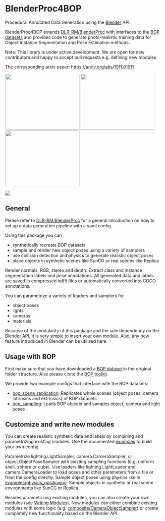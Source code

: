 # BlenderProc4BOP

Procedural Annotated Data Generation using the [Blender](https://www.blender.org/) API.

BlenderProc4BOP extends [DLR-RM/BlenderProc](https://github.com/DLR-RM/BlenderProc) with interfaces to the [BOP datasets](https://bop.felk.cvut.cz/datasets/) and provides code to generate photo-realistic training data for Object Instance Segmentation and Pose Estimation methods. 

Note: This library is under active development. We are open for new contributors and happy to accept pull requests e.g. defining new modules.

The corresponding arxiv paper: https://arxiv.org/abs/1911.01911

<!-- 
Citation: 
```
@article{blenderproc2019,
	title={BlenderProc},
	author={Denninger, Maximilian and Sundermeyer, Martin and Winkelbauer, Dominik and Zidan, Youssef  and Olefir, Dmitry and Elbadrawy, Mohamad and Lodhi, Ahsan and Katam, Harinandan},
	journal={arXiv preprint arXiv:1911.01911},
	year={2019}
}
``` -->
<img src=examples/bop_scene_replication/icbin.png width="240" height="180"> <img src=examples/bop_scene_replication/tless.png width="240" height="180"> <img src=examples/bop_sampling/tless_sample.png width="240" height="180">

![](examples/suncg_basic/output-summary.png)

## General

Please refer to [DLR-RM/BlenderProc](https://github.com/DLR-RM/BlenderProc) for a general introduction on how to set up a data generation pipeline with a yaml config.

Using this package you can 
- synthetically recreate BOP datasets
- sample and render new object poses using a variety of samplers
- use collision detection and physics to generate realistic object poses
- place objects in synthetic scenes like SunCG or real scenes like Replica

Render normals, RGB, stereo and depth. Extract class and instance segmentation labels and pose annotations. All generated data and labels are saved in compressed hdf5 files or automatically converted into COCO annotations.

You can parametrize a variety of loaders and samplers for  
- object poses
- lights
- cameras
- materials

Because of the modularity of this package and the sole dependency on the Blender API, it is very simple to insert your own module. Also, any new feature introduced in Blender can be utilized here.

## Usage with BOP

First make sure that you have downloaded a [BOP dataset](https://bop.felk.cvut.cz/datasets/) in the original folder structure. Also please clone the [BOP toolkit](https://github.com/thodan/bop_toolkit).

We provide two example configs that interface with the BOP datasets:

* [bop_scene_replication](examples/bop_scene_replication/README.md): Replicates whole scenes (object poses, camera intrinsics and extrinsics) of BOP datasets
* [bop_sampling](examples/bop_sampling/README.md):
 Loads BOP objects and samples object, camera and light poses

## Customize and write new modules

You can create realistic synthetic data and labels by combining and parametrizing existing modules. Use the documented [examples](examples/README.md) to build your own config.

Parametrize lighting.LightSampler, camera.CameraSampler, or object.ObjectPoseSampler with existing sampling functions (e.g. uniform shell, sphere or cube). Use loaders like lighting.LightLoader and camera.CameraLoader to load poses and other parameters from a file or from the config directly. Sample object poses using physics like in [examples/physics_positioning](examples/physics_positioning). Sample objects in synthetic or real scene environments like SunCG or Replica.

Besides parametrizing existing modules, you can also create your own modules (see [Writing Modules](https://github.com/DLR-RM/BlenderProc#writing-modules)). New modules can either combine existing modules with some logic (e.g. [composite/CameraObjectSampler](composite/CameraObjectSampler)) or create completely new functionality based on the Blender API.


